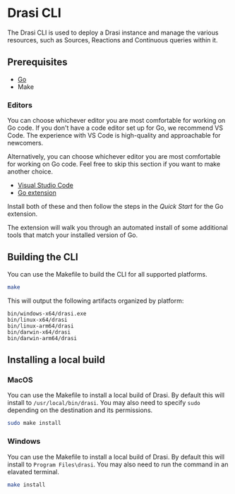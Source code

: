 # Drasi CLI

The Drasi CLI is used to deploy a Drasi instance and manage the various resources, such as Sources, Reactions and Continuous queries within it.

## Prerequisites

- [Go](https://golang.org/doc/install)
- Make

### Editors

You can choose whichever editor you are most comfortable for working on Go code. If you don't have a code editor set up for Go, we recommend VS Code. The experience with VS Code is high-quality and approachable for newcomers.

Alternatively, you can choose whichever editor you are most comfortable for working on Go code. Feel free to skip this section if you want to make another choice.

- [Visual Studio Code](https://code.visualstudio.com/)
- [Go extension](https://marketplace.visualstudio.com/items?itemName=golang.go)

Install both of these and then follow the steps in the *Quick Start* for the Go extension.

The extension will walk you through an automated install of some additional tools that match your installed version of Go.


## Building the CLI

You can use the Makefile to build the CLI for all supported platforms.

```sh
make
```

This will output the following artifacts organized by platform:

```
bin/windows-x64/drasi.exe
bin/linux-x64/drasi
bin/linux-arm64/drasi
bin/darwin-x64/drasi
bin/darwin-arm64/drasi
```

## Installing a local build


### MacOS

You can use the Makefile to install a local build of Drasi. By default this will install to `/usr/local/bin/drasi`. You may also need to specify `sudo` depending on the destination and its permissions.

```sh
sudo make install
```

### Windows

You can use the Makefile to install a local build of Drasi. By default this will install to `Program Files\drasi`. You may also need to run the command in an elavated terminal.

```sh
make install
```
